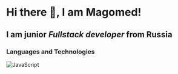 # Hi there 👋, I am Magomed!
## I am junior *Fullstack developer* from Russia

### Languages and Technologies
![JavaScript](https://img.shields.io/twitter/url?label=JavaScipt&logo=JavaScript&logoColor=yellow&style=social&url=JavaScipt)

<!--
**magomed066/magomed066** is a ✨ _special_ ✨ repository because its `README.md` (this file) appears on your GitHub profile.

Here are some ideas to get you started:

- 🔭 I’m currently working on ...
- 🌱 I’m currently learning ...
- 👯 I’m looking to collaborate on ...
- 🤔 I’m looking for help with ...
- 💬 Ask me about ...
- 📫 How to reach me: ...
- 😄 Pronouns: ...
- ⚡ Fun fact: ...
-->
